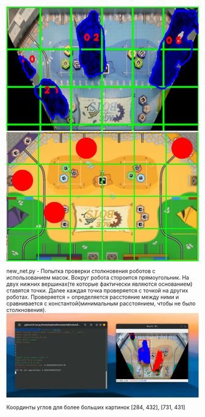 ![alt text](https://raw.githubusercontent.com/robotx-school/eurobot-2022/develop/torchSegmentation/coords_detect/resulted_mask.png?token=ANGEBHJYOZWRGLHQWVYKKGTB2XNUO)
![alt text](https://raw.githubusercontent.com/robotx-school/eurobot-2022/develop/torchSegmentation/coords_detect/field_with_robots.png?token=ANGEBHJU44MMAJJEYMM6OTTB2XNYU)

new_net.py - Попытка проверки столкновения роботов с использованием масок.
Вокруг робота стороится прямоугольник. На двух нижних вершинах(те которые фактически являются основанием) ставятся точки. Далее каждая точка проверяется с точкой на других роботах. Проверяется = определяется расстояние между ними и сравнивается с константой(минимальным расстоянием, чтобы не было столкновения). 
![alt](demo.png)

Координты углов для более больших картинок [284, 432], [731, 431]
